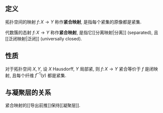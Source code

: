 
## 定义

拓扑空间的映射 $f\colon X\to Y$ 称作**紧合映射**, 是指每个紧集的原像都是紧集.

代数簇的态射 $f\colon X\to Y$ 称作**紧合映射**, 是指它[[分离映射|分离]] (separated), 且[[泛闭映射|泛闭]] (universally closed).

## 性质

对于拓扑空间 $X,Y$, 设 $X$ Hausdorff, $Y$ 局部紧, 则 $f\colon X\to Y$ 紧合等价于 $f$ 是闭映射, 且每个纤维 $f^{-1}(y)$ 都是紧集.

## 与凝聚层的关系

紧合映射的[[导出前推]]保持[[凝聚层]].